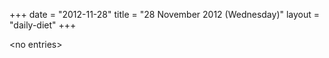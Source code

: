 +++
date = "2012-11-28"
title = "28 November 2012 (Wednesday)"
layout = "daily-diet"
+++

<p>&lt;no entries&gt;</p>